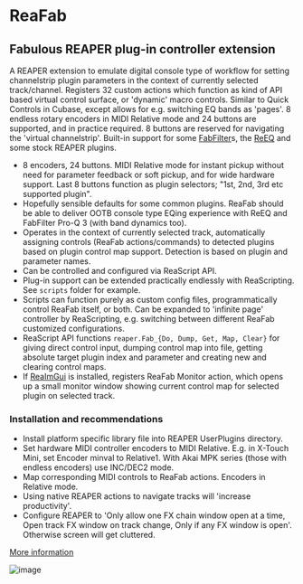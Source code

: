 # ReaFab

## Fabulous REAPER plug-in controller extension

A REAPER extension to emulate digital console type of workflow for setting channelstrip plugin parameters in the context of currently selected track/channel. Registers 32 custom actions which function as kind of API based virtual control surface, or 'dynamic' macro controls. Similar to Quick Controls in Cubase, except allows for e.g. switching EQ bands as 'pages'. 8 endless rotary encoders in MIDI Relative mode and 24 buttons are supported, and in practice required. 8 buttons are reserved for navigating the 'virtual channelstrip'. Built-in support for some [FabFilter](https://www.fabfilter.com)s, the [ReEQ](https://forum.cockos.com/showthread.php?t=213501) and some stock REAPER plugins.

- 8 encoders, 24 buttons. MIDI Relative mode for instant pickup without need for parameter feedback or soft pickup, and for wide hardware support. Last 8 buttons function as plugin selectors; "1st, 2nd, 3rd etc supported plugin".
- Hopefully sensible defaults for some common plugins. ReaFab should be able to deliver OOTB console type EQing experience with ReEQ and FabFilter Pro-Q 3 (with band dynamics too).
- Operates in the context of currently selected track, automatically assigning controls (ReaFab actions/commands) to detected plugins based on plugin control map support. Detection is based on plugin and parameter names.
- Can be controlled and configured via ReaScript API.
- Plug-in support can be extended practically endlessly with ReaScripting. See `scripts` folder for example.
- Scripts can function purely as custom config files, programmatically control ReaFab itself, or both. Can be expanded to 'infinite page' controller by ReaScripting, e.g. switching between different ReaFab customized configurations.
- ReaScript API functions `reaper.Fab_{Do, Dump, Get, Map, Clear}` for giving direct control input, dumping control map into file, getting absolute target plugin index and parameter and creating new and clearing control maps.
- If [ReaImGui](https://github.com/cfillion/reaimgui) is installed, registers ReaFab Monitor action, which opens up a small monitor window showing current control map for selected plugin on selected track.

### Installation and recommendations

- Install platform specific library file into REAPER UserPlugins directory.
- Set hardware MIDI controller encoders to MIDI Relative. E.g. in X-Touch Mini, set Encoder minval to Relative1. With Akai MPK series (those with endless encoders) use INC/DEC2 mode.
- Map corresponding MIDI controls to ReaFab actions. Encoders in Relative mode.
- Using native REAPER actions to navigate tracks will 'increase productivity'.
- Configure REAPER to 'Only allow one FX chain window open at a time, Open track FX window on track change, Only if any FX window is open'. Otherwise screen will get cluttered.

[More information](https://forum.cockos.com/showthread.php?t=261330)

![image](https://i.imgur.com/bAVdj05.gif)
